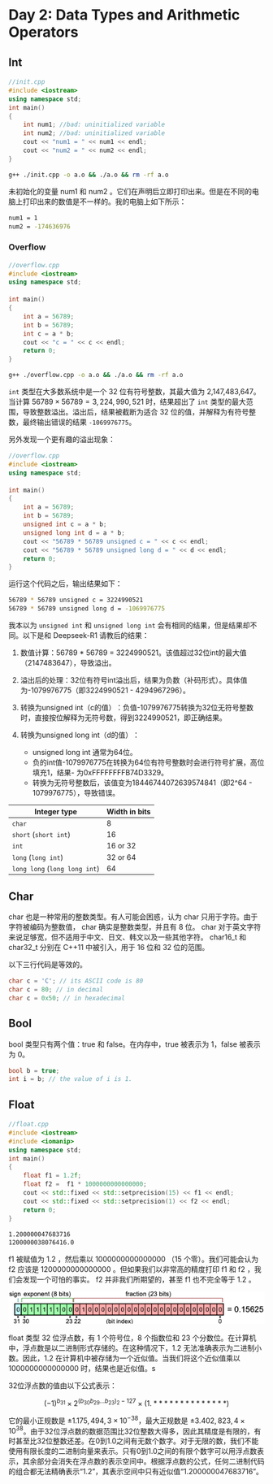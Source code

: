# Day 2: Data Types and Arithmetic Operators

## Int

```cpp
//init.cpp
#include <iostream>
using namespace std;
int main()
{
    int num1; //bad: uninitialized variable
    int num2; //bad: uninitialized variable
    cout << "num1 = " << num1 << endl;
    cout << "num2 = " << num2 << endl;
}
```

```bash
g++ ./init.cpp -o a.o && ./a.o && rm -rf a.o
```
未初始化的变量 num1 和 num2 。它们在声明后立即打印出来。但是在不同的电脑上打印出来的数值是不一样的。我的电脑上如下所示：

```bash
num1 = 1
num2 = -174636976
```

### Overflow

```cpp
//overflow.cpp
#include <iostream>
using namespace std;

int main()
{
    int a = 56789;
    int b = 56789;
    int c = a * b;
    cout << "c = " << c << endl;
    return 0;
}
```

```bash
g++ ./overflow.cpp -o a.o && ./a.o && rm -rf a.o
```

`int` 类型在大多数系统中是一个 32 位有符号整数，其最大值为 2,147,483,647。当计算 $56789 \times 56789 = 3,224,990,521$ 时，结果超出了 `int` 类型的最大范围，导致整数溢出。溢出后，结果被截断为适合 32 位的值，并解释为有符号整数，最终输出错误的结果 `-1069976775`。

另外发现一个更有趣的溢出现象：

```cpp
//overflow.cpp
#include <iostream>
using namespace std;

int main()
{
    int a = 56789;
    int b = 56789;
    unsigned int c = a * b;
    unsigned long int d = a * b;
    cout << "56789 * 56789 unsigned c = " << c << endl;
    cout << "56789 * 56789 unsigned long d = " << d << endl;
    return 0;
}
```
运行这个代码之后，输出结果如下：

```bash
56789 * 56789 unsigned c = 3224990521
56789 * 56789 unsigned long d = -1069976775
```

我本以为 `unsigned int` 和 `unsigned long int` 会有相同的结果，但是结果却不同。以下是和 Deepseek-R1 请教后的结果：

1. ​数值计算：56789 * 56789 = 3224990521。该值超过32位int的最大值（2147483647），导致溢出。

2. ​溢出后的处理：32位有符号int溢出后，结果为负数（补码形式）。具体值为-1079976775（即3224990521 - 4294967296）。

3. ​转换为unsigned int（c的值）​：负值-1079976775转换为32位无符号整数时，直接按位解释为无符号数，得到3224990521，即正确结果。

4. ​转换为unsigned long int（d的值）​：
   - unsigned long int 通常为64位。
   - 负的int值-1079976775在转换为64位有符号整数时会进行符号扩展，高位填充1，结果- 为0xFFFFFFFFB74D3329。
   - 转换为无符号整数后，该值变为18446744072639574841（即2^64 - 1079976775），导致错误。

| Integer type                    | Width in bits |
|---------------------------------|---------------|
| `char`                          | 8             |
| `short` (`short int`)           | 16            |
| `int`                           | 16 or 32      |
| `long` (`long int`)             | 32 or 64      |
| `long long` (`long long int`)   | 64            |


## Char

char 也是一种常用的整数类型。有人可能会困惑，认为 char 只用于字符。由于字符被编码为整数值， char 确实是整数类型，并且有 8 位。 char 对于英文字符来说足够宽，但不适用于中文、日文、韩文以及一些其他字符。 char16_t 和 char32_t 分别在 C++11 中被引入，用于 16 位和 32 位的范围。

以下三行代码是等效的。

```cpp
char c = 'C'; // its ASCII code is 80
char c = 80; // in decimal
char c = 0x50; // in hexadecimal
```

## Bool

bool 类型只有两个值：true 和 false。在内存中，true 被表示为 1，false 被表示为 0。

```cpp
bool b = true;
int i = b; // the value of i is 1.
```

## Float

```cpp
//float.cpp
#include <iostream>
#include <iomanip>
using namespace std;
int main()
{
    float f1 = 1.2f;
    float f2 =  f1 * 1000000000000000;
    cout << std::fixed << std::setprecision(15) << f1 << endl;
    cout << std::fixed << std::setprecision(1) << f2 << endl;
    return 0;
}
```

```bash
1.200000047683716
1200000038076416.0
```

f1 被赋值为 1.2 ，然后乘以 1000000000000000 （15 个零）。我们可能会认为 f2 应该是 1200000000000000 。但如果我们以非常高的精度打印 f1 和 f2 ，我们会发现一个可怕的事实。 f2 并非我们所期望的，甚至 f1 也不完全等于 1.2 。

![alt text](./images/float.png)

float 类型 32 位浮点数，有 1 个符号位，8 个指数位和 23 个分数位。在计算机中，浮点数是以二进制形式存储的。在这种情况下，1.2 无法准确表示为二进制小数。因此，1.2 在计算机中被存储为一个近似值。当我们将这个近似值乘以 1000000000000000 时，结果也是近似值。s

32位浮点数的值由以下公式表示：  

$$
(-1)^{b_{31}} \times 2^{(b_{30}b_{29} \dots b_{23})_2 - 127} \times (1.**************)
$$  

它的最小正规数是 $\pm 1.175,494,3 \times 10^{-38}$，最大正规数是 $\pm 3.402,823,4 \times 10^{38}$。由于32位浮点数的数据范围比32位整数大得多，因此其精度是有限的，有时甚至比32位整数还差。在0到1.0之间有无数个数字。对于无限的数，我们不能使用有限长度的二进制向量来表示。只有0到1.0之间的有限个数字可以用浮点数表示，其余部分会消失在浮点数的表示空间中。根据浮点数的公式，任何二进制代码的组合都无法精确表示“1.2”，其表示空间中只有近似值“1.200000047683716”。
